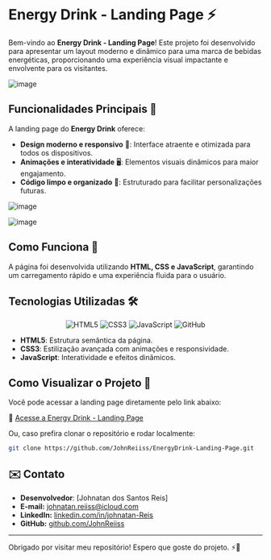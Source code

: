 # Energy Drink - Landing Page ⚡

Bem-vindo ao **Energy Drink - Landing Page**! Este projeto foi desenvolvido para apresentar um layout moderno e dinâmico para uma marca de bebidas energéticas, proporcionando uma experiência visual impactante e envolvente para os visitantes.

![image](https://github.com/user-attachments/assets/0fcfbdae-43ad-4be2-b6a6-6a7524002704)


## Funcionalidades Principais 🎯

A landing page do **Energy Drink** oferece:

- **Design moderno e responsivo** 🎨: Interface atraente e otimizada para todos os dispositivos.  
- **Animações e interatividade** 🖥️: Elementos visuais dinâmicos para maior engajamento.  
- **Código limpo e organizado** 📜: Estruturado para facilitar personalizações futuras.  

![image](https://github.com/user-attachments/assets/efa2bb84-c97f-4800-bf3f-124bba06cbc7)

![image](https://github.com/user-attachments/assets/54d10ed0-5cc0-42c5-b470-d27b635bef3f)




## Como Funciona 🚀

A página foi desenvolvida utilizando **HTML, CSS e JavaScript**, garantindo um carregamento rápido e uma experiência fluida para o usuário.

## Tecnologias Utilizadas 🛠️
<div align="center"> <img src="https://img.shields.io/badge/HTML5-E34F26?style=for-the-badge&logo=html5&logoColor=white" alt="HTML5"> <img src="https://img.shields.io/badge/CSS3-1572B6?style=for-the-badge&logo=css3&logoColor=white" alt="CSS3"> <img src="https://img.shields.io/badge/JavaScript-F7DF1E?style=for-the-badge&logo=javascript&logoColor=black" alt="JavaScript"> <img src="https://img.shields.io/badge/GitHub-100000?style=for-the-badge&logo=github&logoColor=white" alt="GitHub"> </div>

- **HTML5**: Estrutura semântica da página.  
- **CSS3**: Estilização avançada com animações e responsividade.  
- **JavaScript**: Interatividade e efeitos dinâmicos.  

## Como Visualizar o Projeto 👀

Você pode acessar a landing page diretamente pelo link abaixo:

🔗 [Acesse a Energy Drink - Landing Page](https://johnreiiss.github.io/EnergyDrink-Landing-Page/)

Ou, caso prefira clonar o repositório e rodar localmente:

```bash
git clone https://github.com/JohnReiiss/EnergyDrink-Landing-Page.git
```

## ✉️ Contato

- **Desenvolvedor**: [Johnatan dos Santos Reis]  
- **E-mail:** johnatan.reiiss@icloud.com
- **LinkedIn:** [linkedin.com/in/johnatan-Reis](https://www.linkedin.com/in/johnatan-dos-santos-reis-945092b7/)
- **GitHub:** [github.com/JohnReiiss](https://github.com/JohnReiiss)  

---

Obrigado por visitar meu repositório! Espero que goste do projeto. ⚡🚀  

